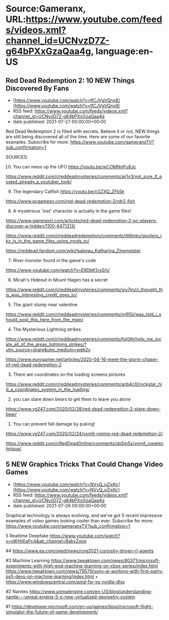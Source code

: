 # Source:Gameranx, URL:https://www.youtube.com/feeds/videos.xml?channel_id=UCNvzD7Z-g64bPXxGzaQaa4g, language:en-US

## Red Dead Redemption 2: 10 NEW Things Discovered By Fans
 - [https://www.youtube.com/watch?v=tfCJVgVQnx8](https://www.youtube.com/watch?v=tfCJVgVQnx8)
 - RSS feed: https://www.youtube.com/feeds/videos.xml?channel_id=UCNvzD7Z-g64bPXxGzaQaa4g
 - date published: 2021-07-27 00:00:00+00:00

Red Dead Redemption 2 is filled with secrets. Believe it or not, NEW things are still being discovered all of the time. Here are some of our favorite examples.
Subscribe for more: https://www.youtube.com/gameranxTV?sub_confirmation=1

SOURCES:

10. You can mess up the UFO
https://youtu.be/wCOMNnPu8Jc

https://www.reddit.com/r/reddeadmysteries/comments/aji1y3/not_sure_if_posted_already_a_youtuber_took/



9. The legendary Catfish
https://youtu.be/cGZXQ_ZFk5k


https://www.pcgamesn.com/red-dead-redemption-2/rdr2-fish



8. A mysterious 'lost' character is actually in the game files!

https://www.gamespot.com/articles/red-dead-redemption-2-pc-players-discover-a-hidden/1100-6471313/

https://www.reddit.com/r/reddeadredemption/comments/dt6mkv/spoilers_ikz_is_in_the_game_files_using_mods_to/

https://reddead.fandom.com/wiki/Isabeau_Katharina_Zinsmeister




7. River monster found in the game's code

https://www.youtube.com/watch?v=E9DbK1csSrU




6. Micah's Hideout in Mount Hagen has a secret

https://www.reddit.com/r/reddeadmysteries/comments/ioy7mz/i_thought_this_was_interesting_credit_goes_to/





5. The giant stump near valentine

https://www.reddit.com/r/reddeadmysteries/comments/m9l5ii/was_told_i_should_post_this_here_from_the_main/






4. The Mysterious Lightning strikes

https://www.reddit.com/r/reddeadmysteries/comments/fot0th/help_me_locate_all_of_the_areas_lightning_strikes/?utm_source=share&utm_medium=web2x

https://www.eurogamer.net/articles/2020-04-16-meet-the-storm-chaser-of-red-dead-redemption-2




3. There are coordinates on the loading screens pictures

https://www.reddit.com/r/reddeadmysteries/comments/anb4c0/rockstar_hid_a_coordinates_system_in_the_loading/




2. you can stare down bears to get them to leave you alone

https://www.vg247.com/2020/02/28/red-dead-redemption-2-stare-down-bear/




1. You can prevent fall damage by puking!

https://www.vg247.com/2020/02/24/vomit-roping-red-dead-redemption-2/

https://www.reddit.com/r/RedDeadOnline/comments/ds5m5s/vomit_ropetechnique/

## 5 NEW Graphics Tricks That Could Change Video Games
 - [https://www.youtube.com/watch?v=NVvQ_oZixKc](https://www.youtube.com/watch?v=NVvQ_oZixKc)
 - RSS feed: https://www.youtube.com/feeds/videos.xml?channel_id=UCNvzD7Z-g64bPXxGzaQaa4g
 - date published: 2021-07-26 00:00:00+00:00

Graphical technology is always evolving, and we've got 5 recent impressive examples of video games looking cooler than ever.
Subscribe for more: https://www.youtube.com/gameranxTV?sub_confirmation=1

5 Realtime Deepfake
https://www.youtube.com/watch?v=olKHiiEaPc4&ab_channel=BabyZone

#4
https://www.ea.com/seed/news/cog2021-curiosity-driven-rl-agents

#3 Machine Learning
https://www.tweaktown.com/news/80371/microsoft-experiments-with-high-end-machine-learning-on-xbox-series/index.html
https://www.tweaktown.com/news/79579/sony-ai-working-with-first-party-ps5-devs-on-machine-learning/index.html
+
https://www.windowscentral.com/amd-fsr-vs-nvidia-dlss


#2 Nanites
https://www.unrealengine.com/en-US/blog/understanding-nanite---unreal-engine-5-s-new-virtualized-geometry-system

#1
https://developer.microsoft.com/en-us/games/blog/microsoft-flight-simulator-the-future-of-game-development/

